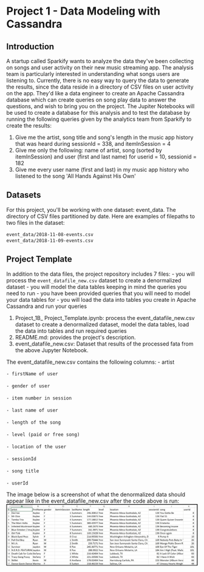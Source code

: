 # Project 1 - Data Modeling with Cassandra

## Introduction
A startup called Sparkify wants to analyze the data they've been collecting on songs and user activity on their new music streaming app. 
The analysis team is particularly interested in understanding what songs users are listening to. 
Currently, there is no easy way to query the data to generate the results, since the data reside in a directory of CSV files on user activity on the app.
They'd like a data engineer to create an Apache Cassandra database which can create queries on song play data to answer the questions, and wish to bring you on the project. 
The Jupiter Notebooks will be used to create a database for this analysis and to test the database by running the following queries given by the analytics team from Sparkify to create the results:
1. Give me the artist, song title and song's length in the music app history that was heard during sessionId = 338, and itemInSession = 4
2. Give me only the following: name of artist, song (sorted by itemInSession) and user (first and last name) for userid = 10, sessionid = 182
3. Give me every user name (first and last) in my music app history who listened to the song 'All Hands Against His Own'

## Datasets
For this project, you'll be working with one dataset: event_data. The directory of CSV files partitioned by date. Here are examples of filepaths to two files in the dataset:
```
event_data/2018-11-08-events.csv
event_data/2018-11-09-events.csv
```

## Project Template
In addition to the data files, the project repository includes 7 files:
	- you will process the ```event_datafile_new.csv``` dataset to create a denormalized dataset
	- you will model the data tables keeping in mind the queries you need to run
	- you have been provided queries that you will need to model your data tables for
	- you will load the data into tables you create in Apache Cassandra and run your queries
1. Project_1B_ Project_Template.ipynb: process the event_datafile_new.csv dataset to create a denormalized dataset, model the data tables, load the data into tables and run required queries
2. README.md: provides the project's description.
3. event_datafile_new.csv: Dataset that results of the processed fata from the above Jupyter Notebook.

The event_datafile_new.csv contains the following columns:
	- artist
	
	- firstName of user
	
	- gender of user
	
	- item number in session
	
	- last name of user
	
	- length of the song
	
	- level (paid or free song)
	
	- location of the user
	
	- sessionId
	
	- song title
	
	- userId
	
	
The image below is a screenshot of what the denormalized data should appear like in the event_datafile_new.csv after the code above is run:
![image](https://github.com/Vincent-Charbonnier/Udacity_Data_Engineering/raw/af9b536f66622b1048fe0e176026ad54a408d30e/Data%20Modeling/Project%202%20-%20Data%20Modeling%20with%20Apache%20Cassandra/images/image_event_datafile_new.jpg)
